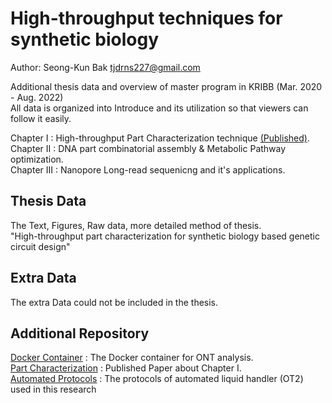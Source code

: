 # High-throughput techniques for synthetic biology

Author: Seong-Kun Bak <tjdrns227@gmail.com>

Additional thesis data and overview of master program in KRIBB (Mar. 2020 - Aug. 2022)  
All data is organized into Introduce and its utilization so that viewers can follow it easily.

Chapter I : High-throughput Part Characterization technique [(Published)](https://doi.org/10.4014/jmb.2207.07013).  
Chapter II : DNA part combinatorial assembly & Metabolic Pathway optimization.  
Chapter III : Nanopore Long-read sequenicng and it's applications.


## Thesis Data

The Text, Figures, Raw data, more detailed method of thesis.  
"High-throughput part characterization for synthetic biology based genetic circuit design"


## Extra Data

The extra Data could not be included in the thesis.  


## Additional Repository

[Docker Container](https://hub.docker.com/repository/docker/tjdrns27/ont) : The Docker container for ONT analysis.  
[Part Characterization](https://doi.org/10.4014/jmb.2207.07013) : Published Paper about Chapter I.  
[Automated Protocols](https://github.com/Lelp27/automated-protocol-ot2) : The protocols of automated liquid handler (OT2) used in this research  


